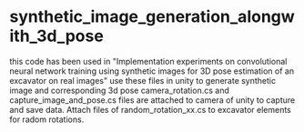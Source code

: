 # synthetic_image_generation_alongwith_3d_pose
 this code has been used in "Implementation experiments on convolutional neural network training using synthetic images for 3D pose estimation of an excavator on real images"
 use these files in unity to generate synthetic image and corresponding 3d pose
 camera_rotation.cs and capture_image_and_pose.cs files are attached to camera of unity to capture and save data.
 Attach files of random_rotation_xx.cs to excavator elements for radom rotations. 
